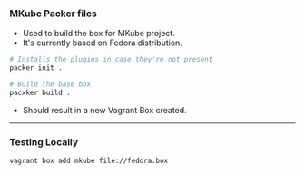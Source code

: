 ### MKube Packer files
- Used to build the box for MKube project.
- It's currently based on Fedora distribution.

```bash
# Installs the plugins in case they're not present
packer init .

# Build the base box
pacxker build .
```

- Should result in a new Vagrant Box created.

---

### Testing Locally

```bash
vagrant box add mkube file://fedora.box

```